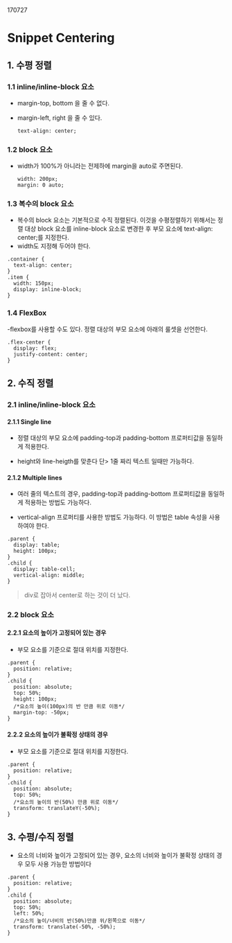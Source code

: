 170727

# Snippet Centering

## 1. 수평 정렬

### 1.1 inline/inline-block 요소
- margin-top, bottom 을 줄 수 없다.
- margin-left, right 을 줄 수 있다.

  ```
  text-align: center;
  ```
### 1.2 block 요소
- width가 100%가 아니라는 전제하에 margin을 auto로 주면된다.  

  ```
  width: 200px;
  margin: 0 auto;
  ```

### 1.3 복수의 block 요소
- 복수의 block 요소는 기본적으로 수직 정렬된다. 이것을 수평정렬하기 위해서는 정렬 대상 block 요소를 inline-block 요소로 변경한 후 부모 요소에 text-align: center;를 지정한다.
- width도 지정해 두어야 한다.

```
.container {
  text-align: center;
}
.item {
  width: 150px;
  display: inline-block;
}
```
### 1.4 FlexBox
-flexbox를 사용할 수도 있다. 정렬 대상의 부모 요소에 아래의 룰셋을 선언한다.
```
.flex-center {
  display: flex;
  justify-content: center;
}
```

## 2. 수직 정렬

### 2.1 inline/inline-block 요소

#### 2.1.1 Single line
- 정렬 대상의 부모 요소에 padding-top과 padding-bottom 프로퍼티값을 동일하게 적용한다.

- height와 line-heigth를 맞춘다 단> 1줄 짜리 텍스트 일때만 가능하다.

#### 2.1.2 Multiple lines
- 여러 줄의 텍스트의 경우, padding-top과 padding-bottom 프로퍼티값을 동일하게 적용하는 방법도 가능하다.

- vertical-align 프로퍼티를 사용한 방법도 가능하다. 이 방법은 table 속성을 사용하여야 한다.

```
.parent {
  display: table;
  height: 100px;
}
.child {
  display: table-cell;
  vertical-align: middle;
}
```

> div로 잡아서 center로 하는 것이 더 났다.

### 2.2 block 요소

#### 2.2.1 요소의 높이가 고정되어 있는 경우
- 부모 요소를 기준으로 절대 위치를 지정한다.
```
.parent {
  position: relative;
}
.child {
  position: absolute;
  top: 50%;
  height: 100px;
  /*요소의 높이(100px)의 반 만큼 위로 이동*/
  margin-top: -50px;
}
```

#### 2.2.2 요소의 높이가 불확정 상태의 경우
- 부모 요소를 기준으로 절대 위치를 지정한다.
```
.parent {
  position: relative;
}
.child {
  position: absolute;
  top: 50%;
  /*요소의 높이의 반(50%) 만큼 위로 이동*/
  transform: translateY(-50%);
}
```

## 3. 수평/수직 정렬
- 요소의 너비와 높이가 고정되어 있는 경우, 요소의 너비와 높이가 불확정 상태의 경우 모두 사용 가능한 방법이다

```
.parent {
  position: relative;
}
.child {
  position: absolute;
  top: 50%;
  left: 50%;
  /*요소의 높이/너비의 반(50%)만큼 위/왼쪽으로 이동*/
  transform: translate(-50%, -50%);
}
```